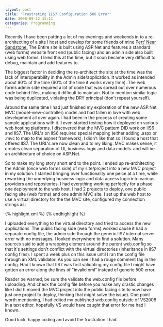 ```yaml
---
layout: post
title: "Frustrating IIS7 Configuration 500 Error"
date: 2008-09-22 15:13
categories: Programming
---
```


Recently I have been putting a lot of my evenings and weekends in to a re-architecting of a site I host and develop for some friends of mine [Pert' Near Sandstone.](http://www.pertnearsandstone.com) The Entire site is built using ASP.Net and features a standard (web forms) website front end (public facing) and an admin side also built using web forms. I liked this at the time, but it soon became very difficult to debug, maintain and add features to.

The biggest factor in deciding the re-architect the site at the time was the lack of interoperability in the Admin side/application. It worked as intended about 60% of the time (60% of the time it works every time). The web forms admin side required a lot of code that was spread out over numerous code behind files, making it difficult to maintain. Not to mention similar logic was being duplicated, violating the DRY principal (don't repeat yourself).

Around the same time I had just finished my exploration of the new ASP.Net MVC (model-view-controller) model and had fallen in love with web development all over again. I had been in the process of creating some sample applications with it. I even started testing how it deployed on various web hosting platforms. I discovered that the MVC pattern DID work on IIS6 and IIS7. The URL's on IIS6 required special mapping (either adding .aspx or .mvc to map to the aspnet framework), I didn't like that so I found a host that offered IIS7. The URL's are now clean and to my liking. MVC makes sense, it creates clean separation of UI, business logic and data models. and will be an architecture of choice on ASP.Net.

So to make my long story short and to the point. I ended up re-architecting the Admin (once web forms side) of my site/project into a new MVC project in my solution. I started bringing over functionality one peice at a time, while reworking the underlying business logic and data access logic into various providers and repositories. I had everything working perfectly for a phase one deployment to the web host. I had 2 projects to deploy, one public facing site (web forms) and one admin MVC site. I set up the web host to use a virtual directory for the the MVC site, configured my connection strings as:
    
{% highlight xml %}
<connectionstrings>
    <add name="PertNear.Data.Properties.Settings.PertNearSandstoneConnectionString"
         connectionstring="server=secureserver.net;uid=user;pwd=pass;database=db"
         providername="System.Data.SqlClient"></add>
    <add name="PertNear.Membership"
         connectionstring="server=secureserver.net;uid=user;pwd=pass;database=db" 
         providername="System.Data.SqlClient"></add>
</connectionstrings>
{% endhighlight %}

I uploaded everything to the virtual directory and tried to access the new applications.  The public facing side (web forms) worked cause it had a separate config file, the admin side through the generic IIS7 internal server error with no messages.  I looked everywhere to find a solution.  Many sources said to add a wrapping element around the parent web.config so that it's settings don't conflict with the virtual directories (inheritance in IIS7 config files). I spent a week plus on this issue until I ran the config file through an XML validator.  As you can see I had a rouge comment tag in the config.  Had I known that IIS7 was first validating my config file I might have gotten an error along the lines of "invalid xml" instead of generic 500 error.

Reader be warned, be sure the validate the web.config file before uploading.  And check the config file before you make any drastic changes like I did (I moved the MVC project into the public facing site to now have just one project to deploy, thinking that might solve the issue).  One point worth mentioning, I had edited my published web.config outside of VS2008 in a text editor, hopefully VS would have caught that error for me had I known.

Good luck, happy coding and avoid the frustration I had.